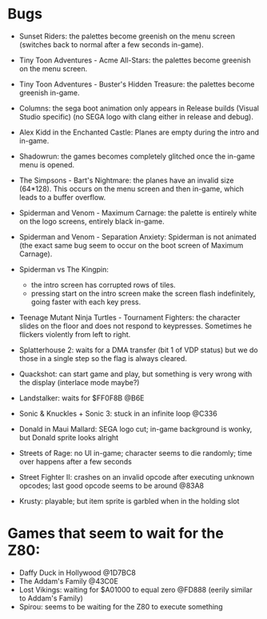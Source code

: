 # Bugs

- Sunset Riders: the palettes become greenish on the menu screen
                 (switches back to normal after a few seconds in-game).

- Tiny Toon Adventures - Acme All-Stars: the palettes become greenish on the menu screen.

- Tiny Toon Adventures - Buster's Hidden Treasure: the palettes become greenish in-game.

- Columns: the sega boot animation only appears in Release builds (Visual Studio specific)
           (no SEGA logo with clang either in release and debug).

- Alex Kidd in the Enchanted Castle: Planes are empty during the intro and in-game.

- Shadowrun: the games becomes completely glitched once the in-game menu is opened.

- The Simpsons - Bart's Nightmare: the planes have an invalid size (64*128). This occurs on
the menu screen and then in-game, which leads to a buffer overflow.

- Spiderman and Venom - Maximum Carnage: the palette is entirely white on the logo screens,
entirely black in-game.

- Spiderman and Venom - Separation Anxiety: Spiderman is not animated (the exact same bug
seem to occur on the boot screen of Maximum Carnage).

- Spiderman vs The Kingpin:
  - the intro screen has corrupted rows of tiles.
  - pressing start on the intro screen make the screen flash indefinitely, going faster with
  each key press.

- Teenage Mutant Ninja Turtles - Tournament Fighters: the character slides on the floor and does
not respond to keypresses. Sometimes he flickers violently from left to right.

- Splatterhouse 2: waits for a DMA transfer (bit 1 of VDP status) but we do those in a single step
so the flag is always cleared.

- Quackshot: can start game and play, but something is very wrong with the
  display (interlace mode maybe?)

- Landstalker: waits for $FF0F8B @B6E

- Sonic & Knuckles + Sonic 3: stuck in an infinite loop @C336

- Donald in Maui Mallard: SEGA logo cut; in-game background is wonky, but Donald
  sprite looks alright

- Streets of Rage: no UI in-game; character seems to die randomly; time over
  happens after a few seconds

- Street Fighter II: crashes on an invalid opcode after executing unknown
  opcodes; last good opcode seems to be around @83A8

- Krusty: playable; but item sprite is garbled when in the holding slot

# Games that seem to wait for the Z80:

- Daffy Duck in Hollywood @1D7BC8
- The Addam's Family @43C0E
- Lost Vikings: waiting for $A01000 to equal zero @FD888 (eerily similar to Addam's Family)
- Spirou: seems to be waiting for the Z80 to execute something
